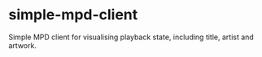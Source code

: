 # simple-mpd-client
Simple MPD client for visualising playback state, including title, artist and artwork.
